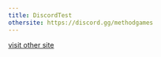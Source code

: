 ```yaml
---
title: DiscordTest
othersite: https://discord.gg/methodgames
---
```


<a href="{{page.othersite}}">visit other site</a>